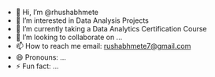 - 👋 Hi, I’m @rhushabhmete
- 👀 I’m interested in Data Analysis Projects
- 🌱 I’m currently taking a Data Analytics Certification Course
- 💞️ I’m looking to collaborate on ...
- 📫 How to reach me email: rushabhmete7@gmail.com
- 😄 Pronouns: ...
- ⚡ Fun fact: ...

<!---
rhushabhmete/rhushabhmete is a ✨ special ✨ repository because its `README.md` (this file) appears on your GitHub profile.
You can click the Preview link to take a look at your changes.
--->
